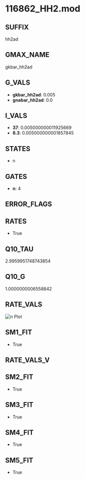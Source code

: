 # 116862_HH2.mod

## SUFFIX

hh2ad

## GMAX_NAME

gkbar_hh2ad

## G_VALS

- **gkbar_hh2ad**: 0.005
- **gnabar_hh2ad**: 0.0

## I_VALS

- **37**: 0.005000000011925669
- **6.3**: 0.005000000001857845

## STATES

- n

## GATES

- **n**: 4

## ERROR_FLAGS


## RATES

- True

## Q10_TAU

2.9959951748743854

## Q10_G

1.0000000006558842

## RATE_VALS

![n Plot](/Users/pbozelos/Dropbox/icg-Chai-Panos/supermodels/output_markdown_files/K/116862_HH2.mod/images/n.png)

## SM1_FIT

- True

## RATE_VALS_V

## SM2_FIT

- True

## SM3_FIT

- True

## SM4_FIT

- True

## SM5_FIT

- True

